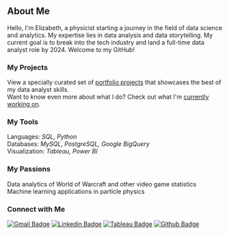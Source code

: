 ## About Me

<!--
**kuehbiko/kuehbiko** is a ✨ _special_ ✨ repository because its `README.md` (this file) appears on your GitHub profile.

Here are some ideas to get you started:

- 🔭 I’m currently working on ...
- 🌱 I’m currently learning ...
- 👯 I’m looking to collaborate on ...
- 🤔 I’m looking for help with ...
- 💬 Ask me about ...
- 📫 How to reach me: ...
- 😄 Pronouns: ...
- ⚡ Fun fact: ...
-->
Hello, I'm Elizabeth, a physicist starting a journey in the field of data science and analytics. My expertise lies in data analysis and data storytelling. My current goal is to break into the tech industry and land a full-time data analyst role by 2024. Welcome to my GitHub!

### My Projects
View a specially curated set of [portfolio projects](https://github.com/kuehbiko/01-Portfolio-Projects) that showcases the best of my data analyst skills.  \
Want to know even more about what I do? Check out what I'm [currently working on](https://github.com/kuehbiko/02-Personal-Projects/tree/main).

### My Tools
Languages: *SQL, Python* \
Databases: *MySQL, PostgreSQL, Google BigQuery* \
Visualization: *Tableau, Power BI*

### My Passions
Data analytics of World of Warcraft and other video game statistics \
Machine learning applications in particle physics

### Connect with Me
[![Gmail Badge](https://img.shields.io/badge/Gmail-D14836?style=for-the-badge&logo=gmail&logoColor=white&link=elsf1998@gmail.com)](elsf1998@gmail.com) 
[![Linkedin Badge](https://img.shields.io/badge/-LinkedIn-blue?style=for-the-badge&logo=Linkedin&logoColor=white&link=https://www.linkedin.com/in/elizabethlimse)](https://www.linkedin.com/in/elizabethlimse) 
[![Tableau Badge](http://img.shields.io/badge/-Tableau-orange?style=for-the-badge&logo=tableau&logoColor=white&link=https://public.tableau.com/profile/kuebiko/)](https://public.tableau.com/profile/kuebiko/) 
[![Github Badge](http://img.shields.io/badge/-Github-black?style=for-the-badge&logo=github&link=https://github.com/kuehbiko/)](https://github.com/kuehbiko) 
<!--[![Kaggle Badge](https://img.shields.io/badge/-Kaggle-blue?style=for-the-badge&logo=kaggle&logoColor=white&link=https://www.kaggle.com/kuebiko)](https://www.kaggle.com/kuebiko) 
<!-- maybe can put stackoverflow or blog badges next time. discord?

